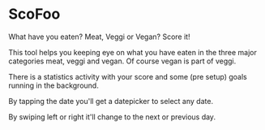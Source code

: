 # ScoFoo
What have you eaten? Meat, Veggi or Vegan? Score it!

This tool helps you keeping eye on what you have eaten in the three major categories meat, veggi and vegan. Of course vegan is part of veggi.

There is a statistics activity with your score and some (pre setup) goals running in the background.

By tapping the date you'll get a datepicker to select any date.

By swiping left or right it'll change to the next or previous day.
